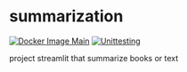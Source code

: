 # summarization
[![Docker Image Main](https://github.com/jeroux/summarization/actions/workflows/docker-image.yml/badge.svg?branch=main)](https://github.com/jeroux/summarization/actions/workflows/docker-image.yml)
[![Unittesting](https://github.com/jeroux/summarization/actions/workflows/unittesting.yml/badge.svg)](https://github.com/jeroux/summarization/actions/workflows/unittesting.yml)

project streamlit that summarize books or text
